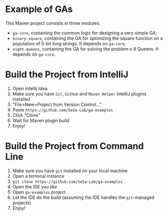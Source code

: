 # Example of GAs
This Maven project consists in three modules:

- `ga-core`, containing the common logic for designing a very simple GA;
- `binary-square`, containing the GA for optimizing the square function on a population of 5-bit long strings. It depends on `ga-core`;
- `eight-queens`, containing the GA for solving the problem o 8 Queens. It depends on `ga-core`.

# Build the Project from IntelliJ

1. Open Intellij Idea
2. Make sure you have `Git`, `GitHub` and `Maven Helper` IntelliJ plugins installed
3. "File>New>Project from Version Control..."
4. Paste `https://github.com/SeSa-Lab/ga-examples`
5. Click "Clone"
6. Wait for Maven plugin build
7. Enjoy!

# Build the Project from Command Line

1. Make sure you have `git` installed on your local machine
2. Open a terminal instance
3. `git clone https://github.com/SeSa-Lab/ga-examples`
4. Open the IDE you like
5. Open `ga-examples` project
6. Let the IDE do the build (assuming the IDE handles the `git`-managed projects)
7. Enjoy!
